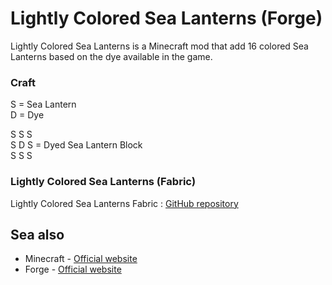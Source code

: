 # Lightly Colored Sea Lanterns (Forge)

Lightly Colored Sea Lanterns is a Minecraft mod that add 16 colored Sea Lanterns based on the dye available in the game.

### Craft  
S = Sea Lantern  
D = Dye

S S S  
S D S = Dyed Sea Lantern Block  
S S S

### Lightly Colored Sea Lanterns (Fabric)
Lightly Colored Sea Lanterns Fabric : [GitHub repository](https://github.com/Yhord/lightly-colored-sea-lanterns)

## Sea also
- Minecraft - [Official website](https://www.minecraft.net/)
- Forge - [Official website](https://files.minecraftforge.net/net/minecraftforge/forge/)
